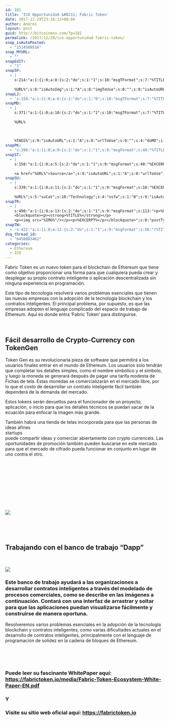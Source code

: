 ```yaml
---
id: 181
title: 'ICO Opportunidad &#8211; Fabric Token'
date: 2017-12-29T23:18:12+00:00
author: Andres
layout: post
guid: http://bitcoinmxn.com/?p=181
permalink: /2017/12/29/ico-opportunidad-fabric-token/
snap_isAutoPosted:
  - "1514589516"
snap_MYURL:
  - ""
snapEdIT:
  - "1"
snap5P:
  - |
    s:214:"a:1:{i:0;a:8:{s:2:"do";s:1:"1";s:10:"msgTFormat";s:7:"%TITLE%";s:9:"msgFormat";s:18:"%EXCERPT%
    
    %URL%";s:9:"isAutoImg";s:1:"A";s:8:"imgToUse";s:0:"";s:9:"isAutoURL";s:1:"A";s:8:"urlToUse";s:0:"";s:4:"do5P";i:0;}}";
snapLJ:
  - 's:158:"a:1:{i:0;a:6:{s:2:"do";s:1:"0";s:10:"msgTFormat";s:7:"%TITLE%";s:9:"msgFormat";s:9:"%EXCERPT%";s:9:"isAutoURL";s:1:"A";s:8:"urlToUse";s:0:"";s:4:"doLJ";i:0;}}";'
snapMD:
  - |
    s:371:"a:1:{i:0;a:10:{s:2:"do";s:1:"1";s:10:"msgTFormat";s:7:"%TITLE%";s:9:"msgFormat";s:32:"%EXCERPT%
    
    %URL%
    
    
    
    %TAGS%";s:9:"isAutoURL";s:1:"A";s:8:"urlToUse";s:0:"";s:4:"doMD";i:0;s:8:"isPosted";s:1:"1";s:4:"pgID";s:12:"f84b0930e958";s:7:"postURL";s:73:"https://medium.com/@BitcoinMXN/ico-opportunidad-fabric-token-f84b0930e958";s:5:"pDate";s:19:"2017-12-29 23:18:16";}}";
snapPK:
  - 's:296:"a:1:{i:0;a:9:{s:2:"do";s:1:"1";s:9:"msgFormat";s:40:"%TITLE% - %URL% #bitcoin #mexico #crypto";s:9:"isAutoURL";s:1:"A";s:8:"urlToUse";s:0:"";s:4:"doPK";i:0;s:8:"isPosted";s:1:"1";s:4:"pgID";i:1364945914;s:7:"postURL";s:30:"https://www.plurk.com/p/mknj0a";s:5:"pDate";s:19:"2017-12-29 23:18:20";}}";'
snapST:
  - |
    s:158:"a:1:{i:0;a:5:{s:2:"do";s:1:"1";s:9:"msgFormat";s:40:"%EXCERPT%
    
    <a href="%URL%">Source</a>";s:9:"isAutoURL";s:1:"A";s:8:"urlToUse";s:0:"";s:4:"doST";i:0;}}";
snapSU:
  - |
    s:339:"a:1:{i:0;a:11:{s:2:"do";s:1:"1";s:9:"msgFormat";s:18:"%EXCERPT%
    
    %URL%";s:5:"suCat";s:10:"Technology";s:4:"nsfw";s:1:"0";s:9:"isAutoURL";s:1:"A";s:8:"urlToUse";s:0:"";s:4:"doSU";i:0;s:8:"isPosted";s:1:"1";s:4:"pgID";s:6:"3QdIq1";s:7:"postURL";s:45:"http://www.stumbleupon.com/su/3QdIq1/comments";s:5:"pDate";s:19:"2017-12-29 23:18:34";}}";
snapTR:
  - |
    s:490:"a:1:{i:0;a:13:{s:2:"do";s:1:"1";s:9:"msgFormat";s:113:"<p>%URL%</p>
    <blockquote><p><strong>%TITLE%</strong></p>
    <p><img src="%IMG%"/></p><p>%EXCERPT%</p></blockquote>";s:8:"postType";s:1:"T";s:10:"msgTFormat";s:7:"%TITLE%";s:9:"isAutoImg";s:1:"A";s:8:"imgToUse";s:0:"";s:9:"isAutoURL";s:1:"A";s:8:"urlToUse";s:0:"";s:4:"doTR";i:0;s:8:"isPosted";s:1:"1";s:4:"pgID";i:169089424828;s:7:"postURL";s:46:"http://bitcoinmxn.tumblr.com/post/169089424828";s:5:"pDate";s:19:"2017-12-29 23:18:36";}}";
snapTW:
  - 's:422:"a:1:{i:0;a:12:{s:2:"do";s:1:"1";s:9:"msgFormat";s:56:"(%TITLE%) - %URL% #bitcoinmxn #espanolbitcoin #bitcoinla";s:8:"attchImg";s:1:"1";s:9:"isAutoImg";s:1:"A";s:8:"imgToUse";s:0:"";s:9:"isAutoURL";s:1:"A";s:8:"urlToUse";s:0:"";s:4:"doTW";i:0;s:8:"isPosted";s:1:"1";s:4:"pgID";s:18:"946883192648355840";s:7:"postURL";s:57:"https://twitter.com/mxn_bitcoin/status/946883192648355840";s:5:"pDate";s:19:"2017-12-29 23:18:40";}}";'
dsq_thread_id:
  - "6450083462"
categories:
  - Ethereum
  - ICO
---
```

Fabric Token es un nuevo token para el blockchain de Ethereum que tiene como objetivo proporcionar una forma para que cualquiera pueda crear y desplegar su propio contrato inteligente o aplicación descentralizada sin ninguna experiencia en programación.

Este tipo de tecnología resolverá varios problemas esenciales que tienen las nuevas empresas con la adopción de la tecnología blockchain y los contratos inteligentes. El principal problema, por supuesto, es que las empresas adopten el lenguaje complicado del espacio de trabajo de Ethereum. Aquí es donde entra &#8216;Fabric Token&#8217; para distinguirse.

&nbsp;

## Fácil desarrollo de Crypto-Currency con TokenGen

Token Gen es su revolucionaria pieza de software que permitirá a los usuarios finales entrar en el mundo de Ethereum. Los usuarios solo tendrán que completar los detalles simples, como el nombre simbólico y el símbolo, y luego la moneda se generará después de pagar una tarifa modesta de Fichas de tela. Estas monedas se comercializarán en el mercado libre, por lo que el costo de desarrollar un contrato inteligente fácil también dependerá de la demanda del mercado.

Estos tokens serán devueltos para el funcionador de un proyecto, aplicación, o inicio para que los detalles técnicos se puedan sacar de la ecuación para enfocar la imagen más grande.

También habrá una tienda de telas incorporada para que las personas de ideas afines  
startups  
puede compartir ideas y comerciar abiertamente con crypto currenceis. Las oportunidades de promoción también pueden buscarse en este mercado para que el mercado de cifrado pueda funcionar en conjunto en lugar de uno contra el otro.

&nbsp;

&nbsp;

&nbsp;

&nbsp;

&nbsp;

![](https://fabrictoken.io/wp-content/uploads/2017/12/TokenGen-HLV-Architecture-Overview-New-1024x776.png) 

&nbsp;

&nbsp;

## Trabajando con el banco de trabajo &#8220;Dapp&#8221;

&nbsp;

![](https://fabrictoken.io/wp-content/uploads/2017/12/DApp-Workbench-HLV-Architecture-Overview-New-1024x759.png) 

### Este banco de trabajo ayudará a las organizaciones a desarrollar contratos inteligentes a través del modelado de procesos comerciales, como se describe en las imágenes a continuación. Contará con una interfaz de arrastrar y soltar para que las aplicaciones puedan visualizarse fácilmente y construirse de manera oportuna.

Resolveremos varios problemas esenciales en la adopción de la tecnología blockchain y contratos inteligentes, como varias dificultades actuales en el desarrollo de contratos inteligentes, principalmente con el lenguaje de programación de solidez en la cadena de bloques de Ethereum.

&nbsp;

&nbsp;

<h3 id="tw-target-text" class="tw-data-text tw-ta tw-text-small" dir="ltr" data-placeholder="Translation">
  <span lang="es">Puede leer su fascinante WhitePaper aquí: <a href="https://fabrictoken.io/media/Fabric-Token-Ecosystem-White-Paper-EN.pdf">https://fabrictoken.io/media/Fabric-Token-Ecosystem-White-Paper-EN.pdf </a></span>
</h3>

<h3 dir="ltr" data-placeholder="Translation">
</h3>

<h3 class="tw-data-text tw-ta tw-text-small" dir="ltr" data-placeholder="Translation">
  <span lang="es">Y </span>
</h3>

<h3 dir="ltr" data-placeholder="Translation">
</h3>

<h3 class="tw-data-text tw-ta tw-text-small" dir="ltr" data-placeholder="Translation">
  <span lang="es">Visite su sitio web oficial aquí: <a href="https://fabrictoken.io">https://fabrictoken.io</a></span>
</h3>